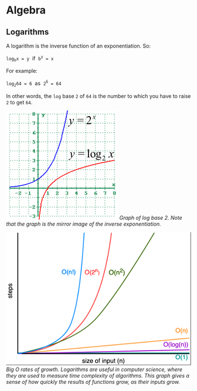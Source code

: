 # Algebra

## Logarithms

A logarithm is the inverse function of an exponentiation. So:

`log`<sub>`b`</sub>`x = y`&nbsp;&nbsp;if&nbsp;&nbsp;`b`<sup>`y`</sup>` = x`

For example:

`log`<sub>`2`</sub>`64 = 6`&nbsp;&nbsp;as&nbsp;&nbsp;`2`<sup>`6`</sup>` = 64`

In other words, the `log` base `2` of `64` is the number to which you have to raise `2` to get `64`.

![Graph of log base 2](./assets/Log-Base-2.gif)
_Graph of log base 2. Note that the graph is the mirror image of the inverse exponentiation._

![Big O Rates of Growth](./assets/Big-O-Rates-of-Growth.png)
_Big O rates of growth. Logarithms are useful in computer science, where they are used to measure time complexity of algorithms. This graph gives a sense of how quickly the results of functions grow, as their inputs grow._
